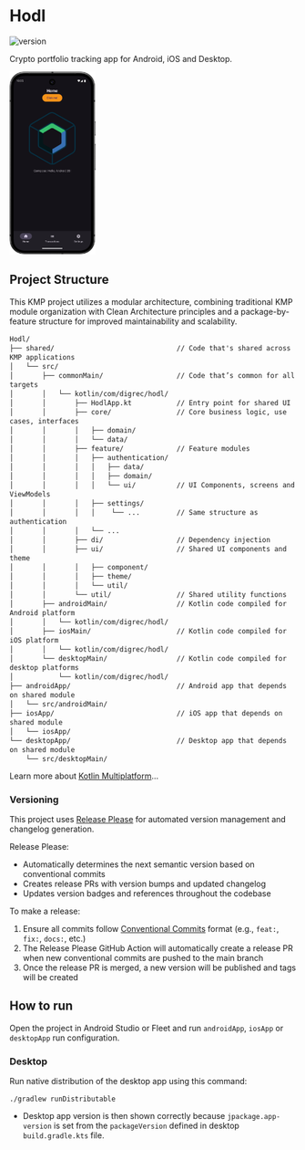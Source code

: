 # Hodl

![version](https://img.shields.io/static/v1?label=version&message=1.0.0&color=blue) <!-- x-release-please-version -->

Crypto portfolio tracking app for Android, iOS and Desktop.

<img src="HodlApp.png" alt="Hodl App Screenshot" width="30%" />

## Project Structure

This KMP project utilizes a modular architecture, combining traditional KMP module organization with
Clean Architecture principles and a package-by-feature structure for improved maintainability and scalability.

```
Hodl/
├── shared/                              // Code that's shared across KMP applications
│   └── src/
│       ├── commonMain/                  // Code that’s common for all targets
│       │   └── kotlin/com/digrec/hodl/
│       │       ├── HodlApp.kt           // Entry point for shared UI
│       │       ├── core/                // Core business logic, use cases, interfaces
│       │       │   ├── domain/
│       │       │   └── data/
│       │       ├── feature/             // Feature modules
│       │       │   ├── authentication/
│       │       │   │   ├── data/
│       │       │   │   ├── domain/
│       │       │   │   └── ui/          // UI Components, screens and ViewModels
│       │       │   ├── settings/
│       │       │   │    └── ...         // Same structure as authentication
│       │       │   └── ...
│       │       ├── di/                  // Dependency injection
│       │       ├── ui/                  // Shared UI components and theme
│       │       │   ├── component/
│       │       │   ├── theme/
│       │       │   └── util/
│       │       └── util/                // Shared utility functions
│       ├── androidMain/                 // Kotlin code compiled for Android platform
│       │   └── kotlin/com/digrec/hodl/
│       ├── iosMain/                     // Kotlin code compiled for iOS platform
│       │   └── kotlin/com/digrec/hodl/
│       └── desktopMain/                 // Kotlin code compiled for desktop platforms
│           └── kotlin/com/digrec/hodl/
├── androidApp/                          // Android app that depends on shared module
│   └── src/androidMain/
├── iosApp/                              // iOS app that depends on shared module
│   └── iosApp/
└── desktopApp/                          // Desktop app that depends on shared module
    └── src/desktopMain/
```

Learn more about [Kotlin Multiplatform](https://www.jetbrains.com/help/kotlin-multiplatform-dev/get-started.html)…

### Versioning

This project uses [Release Please](https://github.com/googleapis/release-please) for automated 
version management and changelog generation. 

Release Please:

- Automatically determines the next semantic version based on conventional commits
- Creates release PRs with version bumps and updated changelog
- Updates version badges and references throughout the codebase

To make a release:
1. Ensure all commits follow [Conventional Commits](https://www.conventionalcommits.org/) format 
(e.g., `feat:`, `fix:`, `docs:`, etc.)
2. The Release Please GitHub Action will automatically create a release PR when new conventional 
commits are pushed to the main branch
3. Once the release PR is merged, a new version will be published and tags will be created

## How to run

Open the project in Android Studio or Fleet and run `androidApp`, `iosApp` or `desktopApp` run configuration.

### Desktop

Run native distribution of the desktop app using this command:

```shell
./gradlew runDistributable
```

- Desktop app version is then shown correctly because `jpackage.app-version` is set from
  the `packageVersion` defined in desktop `build.gradle.kts` file.
